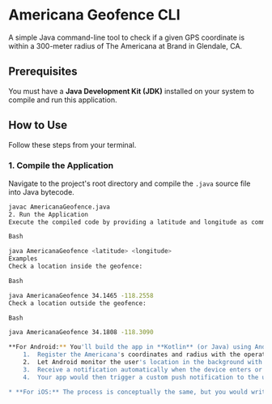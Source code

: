 # Americana Geofence CLI

A simple Java command-line tool to check if a given GPS coordinate is within a 300-meter radius of The Americana at Brand in Glendale, CA.

## Prerequisites

You must have a **Java Development Kit (JDK)** installed on your system to compile and run this application.

## How to Use

Follow these steps from your terminal.

### 1. Compile the Application

Navigate to the project's root directory and compile the `.java` source file into Java bytecode.

```bash
javac AmericanaGeofence.java
2. Run the Application
Execute the compiled code by providing a latitude and longitude as command-line arguments.

Bash

java AmericanaGeofence <latitude> <longitude>
Examples
Check a location inside the geofence:

Bash

java AmericanaGeofence 34.1465 -118.2558
Check a location outside the geofence:

Bash

java AmericanaGeofence 34.1808 -118.3090

**For Android:** You'll build the app in **Kotlin** (or Java) using Android Studio. Instead of taking command-line arguments, you'll use Android's native **`GeofencingClient` API**. This is a highly efficient system that lets your app:
    1.  Register the Americana's coordinates and radius with the operating system.
    2.  Let Android monitor the user's location in the background with very little battery drain.
    3.  Receive a notification automatically when the device enters or exits that defined "fence."
    4.  Your app would then trigger a custom push notification to the user.

* **For iOS:** The process is conceptually the same, but you would write the application in **Swift** using Xcode. You'd use Apple's **Core Location** framework, which has its own powerful geofencing and region monitoring capabilities to achieve the same result.
